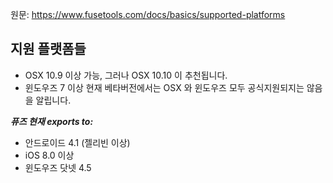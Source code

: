 원문: https://www.fusetools.com/docs/basics/supported-platforms

## 지원 플랫폼들 ##
- OSX 10.9 이상 가능, 그러나 OSX 10.10 이 추천됩니다.
- 윈도우즈 7 이상
현재 베타버전에서는 OSX 와 윈도우즈 모두 공식지원되지는 않음을 알립니다.

***퓨즈 현재 exports to:***
- 안드로이드 4.1 (젤리빈 이상)
- iOS 8.0 이상
- 윈도우즈 닷넷 4.5

